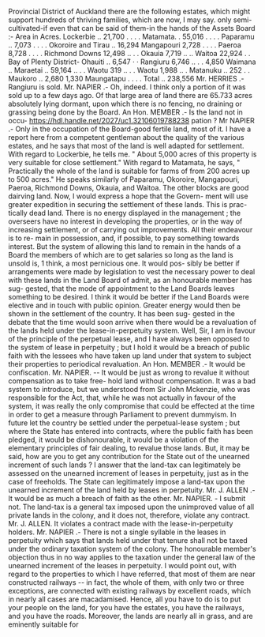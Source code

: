 Provincial District of Auckland there are the following estates, which might support hundreds of thriving families, which are now, I may say. only semi-cultivated-if even that can be said of them-in the hands of the Assets Board :- Area in Acres. Lockerbie .. 21,700 . . . . Matamata. . 55,016 . . . . Paparamu .. 7,073 . . . . Okoroire and Tirau .. 16,294 Mangapouri 2,728 . . . . Paeroa 8,728 . . . . Richmond Downs 12,498 .. . . Okauia 7,719 .. .. Waitoa 22,924 . . Bay of Plenty District- Ohauiti .. 6,547 · · Rangiuru 6,746 .. . . 4,850 Waimana .. Maraetai .. 59,164 .. . . Waotu 319 .. . . Waotu 1,988 .. . Matanuku .. 252 . . Maukoro .. 2,680 1,330 Maungatapu . . . . Total .. 238,556 Mr. HERRIES .- Rangiuru is sold. Mr. NAPIER .- Oh, indeed. I think only a portion of it was sold up to a few days ago. Of that large area of land there are 65.733 acres absolutely lying dormant, upon which there is no fencing, no draining or grassing being done by the Board. An Hon. MEMBER .- Is the land not in occu- https://hdl.handle.net/2027/uc1.32106019788238 pation ? Mr NAPIER .- Only in the occupation of the Board-good fertile land, most of it. I have a report here from a competent gentleman about the quality of the various estates, and he says that most of the land is well adapted for settlement. With regard to Lockerbie, he tells me. " About 5,000 acres of this property is very suitable for close settlement." With regard to Matamata, he says, " Practically the whole of the land is suitable for farms of from 200 acres up to 500 acres." He speaks similarly of Paparamu, Okoroire, Mangapouri, Paeroa, Richmond Downs, Okauia, and Waitoa. The other blocks are good dairving land. Now, I would express a hope that the Govern- ment will use greater expedition in securing the settlement of these lands. This is prac- tically dead land. There is no energy displayed in the management ; the overseers have no interest in developing the properties, or in the way of increasing settlement, or of carrying out improvements. All their endeavour is to re- main in possession, and, if possible, to pay something towards interest. But the system of allowing this land to remain in the hands of a Board the members of which are to get salaries so long as the land is unsold is, 1 think, a most pernicious one. It would pos- sibly be better if arrangements were made by legislation to vest the necessary power to deal with these lands in the Land Board of admit, as an honourable member has sug- gested, that the mode of appointment to the Land Boards leaves something to be desired. I think it would be better if the Land Boards were elective and in touch with public opinion. Greater energy would then be shown in the settlement of the country. It has been sug- gested in the debate that the time would soon arrive when there would be a revaluation of the lands held under the lease-in-perpetuity system. Well, Sir, I am in favour of the principle of the perpetual lease, and I have always been opposed to the system of lease in perpetuity ; but I hold it would be a breach of public faith with the lessees who have taken up land under that system to subject their properties to periodical revaluation. An Hon. MEMBER .- It would be confiscation. Mr. NAPIER. -- It would be just as wrong to revalue it without compensation as to take free- hold land without compensation. It was a bad system to introduce, but we understood from Sir John Mckenzie, who was responsible for the Act, that, while he was not actually in favour of the system, it was really the only compromise that could be effected at the time in order to get a measure through Parliament to prevent dummyism. In future let the country be settled under the perpetual-lease system ; but where the State has entered into contracts, where the public faith has been pledged, it would be dishonourable, it would be a violation of the elementary principles of fair dealing, to revalue those lands. But, it may be said, how are you to get any contribution for the State out of the unearned increment of such lands ? I answer that the land-tax can legitimately be assessed on the unearned increment of leases in perpetuity, just as in the case of freeholds. The State can legitimately impose a land-tax upon the unearned increment of the land held by leases in perpetuity. Mr. J. ALLEN .- It would be as much a breach of faith as the other. Mr. NAPIER. - I submit not. The land-tax is a general tax imposed upon the unimproved value of all private lands in the colony, and it does not, therefore, violate any contract. Mr. J. ALLEN. It violates a contract made with the lease-in-perpetuity holders. Mr. NAPIER .- There is not a single syllable in the leases in perpetuity which says that lands held under that tenure shall not be taxed under the ordinary taxation system of the colony. The honourable member's objection thus in no way applies to the taxation under the general law of the unearned increment of the leases in perpetuity. I would point out, with regard to the properties to which I have referred, that most of them are near constructed railways -- in fact, the whole of them, with only two or three exceptions, are connected with existing railways by excellent roads, which in nearly all cases are macadamised. Hence, all you have to do is to put your people on the land, for you have the estates, you have the railways, and you have the roads. Moreover, the lands are nearly all in grass, and are eminently suitable for 